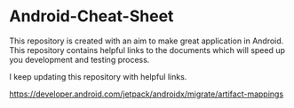 # Android-Cheat-Sheet
This repository is created with an aim to make great application in Android.  
This repository contains helpful links to the documents which will speed up you development and testing process.

I keep updating this repository with helpful links.

https://developer.android.com/jetpack/androidx/migrate/artifact-mappings
